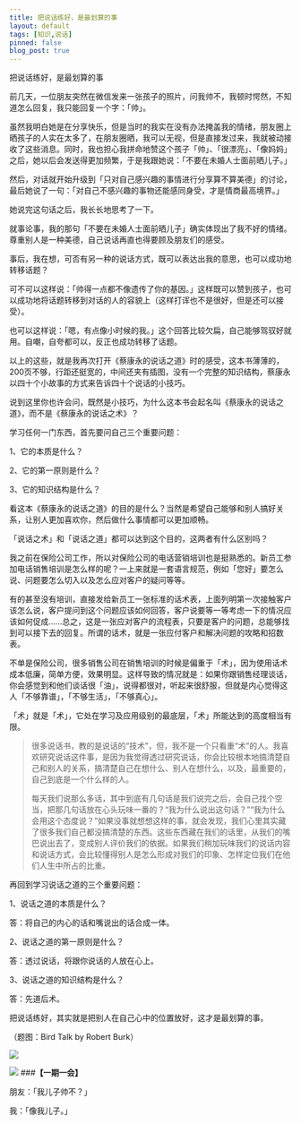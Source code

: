 ```yaml
---
title: 把说话练好，是最划算的事
layout: default
tags: [知识,说话]
pinned: false
blog_post: true
---
```



把说话练好，是最划算的事

前几天，一位朋友突然在微信发来一张孩子的照片，问我帅不，我顿时愕然，不知道怎么回复，我只能回复一个字：「帅」。

虽然我明白她是在分享快乐，但是当时的我实在没有办法掩盖我的情绪，朋友圈上晒孩子的人实在太多了，在朋友圈晒，我可以无视，但是直接发过来，我就被动接收了这些消息。同时，我也担心我拼命地赞这个孩子「帅」、「很漂亮」、「像妈妈」之后，她以后会发送得更加频繁，于是我跟她说：「不要在未婚人士面前晒儿子。」

然后，对话就开始升级到「只对自己感兴趣的事情进行分享算不算美德」的讨论，最后她说了一句：「对自己不感兴趣的事物还能感同身受，才是情商最高境界。」

她说完这句话之后，我长长地思考了一下。

就事论事，我的那句「不要在未婚人士面前晒儿子」确实体现出了我不好的情绪。尊重别人是一种美德，自己说话再直也得要顾及朋友们的感受。

事后，我在想，可否有另一种的说话方式，既可以表达出我的意思，也可以成功地转移话题？

可不可以这样说：「帅得一点都不像遗传了你的基因。」这样既可以赞到孩子，也可以成功地将话题转移到对话的人的容貌上（这样打诨也不是很好，但是还可以接受）。

也可以这样说：「嗯，有点像小时候的我。」这个回答比较欠扁，自己能够驾驭好就用。自嘲，自夸都可以，反正也成功转移了话题。

以上的这些，就是我再次打开《蔡康永的说话之道》时的感受，这本书薄薄的，200页不够，行距还挺宽的，中间还夹有插图，没有一个完整的知识结构，蔡康永以四十个小故事的方式来告诉四十个说话的小技巧。

说到这里你也许会问，既然是小技巧，为什么这本书会起名叫《蔡康永的说话之道》，而不是《蔡康永的说话之术》？

学习任何一门东西，首先要问自己三个重要问题：

1、它的本质是什么？

2、它的第一原则是什么？

3、它的知识结构是什么？

看这本《蔡康永的说话之道》的目的是什么？当然是希望自己能够和别人搞好关系，让别人更加喜欢你，然后做什么事情都可以更加顺畅。

「说话之术」和「说话之道」都可以达到这个目的，这两者有什么区别吗？

我之前在保险公司工作，所以对保险公司的电话营销培训也是挺熟悉的。新员工参加电话销售培训是怎么样的呢？一上来就是一套语言规范，例如「您好」要怎么说、问题要怎么切入以及怎么应对客户的疑问等等。

有的甚至没有培训，直接发给新员工一张标准的话术表，上面列明第一次接触客户该怎么说，客户提问到这个问题应该如何回答，客户说要等一等考虑一下的情况应该如何促成……总之，这是一张应对客户的流程表，只要是客户的问题，总能够找到可以接下去的回复。所谓的话术，就是一张应付客户和解决问题的攻略和招数表。

不单是保险公司，很多销售公司在销售培训的时候是偏重于「术」，因为使用话术成本低廉，简单方便，效果明显。这样导致的情况就是：如果你跟销售经理谈话，你会感觉到和他们谈话很「油」，说得都很对，听起来很舒服，但就是内心觉得这人「不够靠谱」，「不够生活」，「不够真心」。

「术」就是「术」，它处在学习及应用级别的最底层，「术」所能达到的高度相当有限。

>很多说话书，教的是说话的“技术”，但，我不是一个只看重“术”的人。我喜欢研究说话这件事，是因为我觉得透过研究说话，你会比较根本地搞清楚自己和别人的关系，搞清楚自己在想什么、别人在想什么，以及，最重要的，自己到底是一个什么样的人。
>
>每天我们说那么多话，其中到底有几句话是我们说完之后，会自己找个空当，把那几句话放在心头玩味一番的？“我为什么说出这句话？”“我为什么会用这个态度说？”如果没事就想想这样的事，就会发现，我们心里其实藏了很多我们自己都没搞清楚的东西。这些东西藏在我们的话里，从我们的嘴巴说出去了，变成别人评价我们的依据。如果我们稍加玩味我们的说话内容和说话方式，会比较懂得别人是怎么形成对我们的印象、怎样定位我们在他们人生中所占的比重。

再回到学习说话之道的三个重要问题：

1、说话之道的本质是什么？

答：将自己的内心的话和嘴说出的话合成一体。

2、说话之道的第一原则是什么？

答：透过说话，将跟你说话的人放在心上。

3、说话之道的知识结构是什么？

答：先道后术。

把说话练好，其实就是把别人在自己心中的位置放好，这才是最划算的事。

（题图：Bird Talk by Robert Burk）

![](http://cnfeat.qiniudn.com/%E5%9B%BE%E5%83%8F%20000.png)

![](http://cnfeat.qiniudn.com/%E5%9B%BE%E5%83%8F%202014-03-27-00-56.png)
###**【一期一会】**

朋友：「我儿子帅不？」

我：「像我儿子。」



